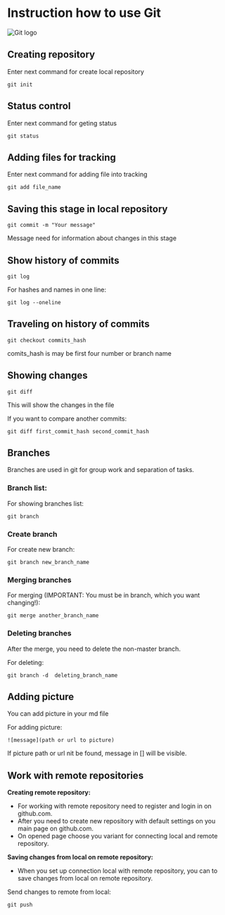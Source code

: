 # Instruction how to use Git

![Git logo](Git-Logo-2Color.png)

## Creating repository

Enter next command for create local repository

    git init

## Status control

Enter next command for geting status

    git status

## Adding files for tracking

Enter next command for adding file into tracking

    git add file_name

## Saving this stage in local repository

    git commit -m "Your message"

Message need for information about changes in this stage

## Show history of commits

    git log

For hashes and names in one line:

    git log --oneline

## Traveling on history of commits

    git checkout commits_hash

comits_hash is may be first four number or branch name

## Showing changes

    git diff

This will show the changes in the file

If you want to compare another commits:

    git diff first_commit_hash second_commit_hash
    

## Branches

Branches are used in git for group work and separation of tasks.

### Branch list:

For showing branches list:

    git branch

### Create branch

For create new branch:

    git branch new_branch_name

### Merging branches

For merging (IMPORTANT: You must be in branch, which you want changing!):

    git merge another_branch_name

### Deleting branches

After the merge, you need to delete the non-master branch.

For deleting:

    git branch -d  deleting_branch_name

## Adding picture

You can add picture in your md file

For adding picture:

    ![message](path or url to picture)
    
If picture path or url nit be found, message in [] will be visible.

## Work with remote repositories

**Creating remote repository:**
- For working with remote repository need to register and login in on github.com. 
- After you need to create new repository with default settings on you main page on github.com. 
- On opened page choose you variant for connecting local and remote repository.

**Saving changes from local on remote repository:**
- When you set up connection local with remote repository, you can to save changes from local on remote repository. 

Send changes to remote from local:

    git push

